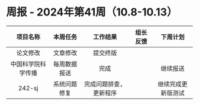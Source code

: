 
# 周报 - 2024年第41周（10.8-10.13）


|   项目名称    |  本周任务  |    工作结果     | 组长反馈 |   下周计划    |
| :-------: | :----: | :---------: | :--: | :-------: |
|   论文修改    |  文章修改  |    提交终版     |      |           |
| 中国科学院科学传播 | 每周数据报送 |     完成      |      |   继续报送    |
|  242-sj   | 系统问题修复 | 完成问题排查，更新程序 |      | 继续完成更新版测试 |

